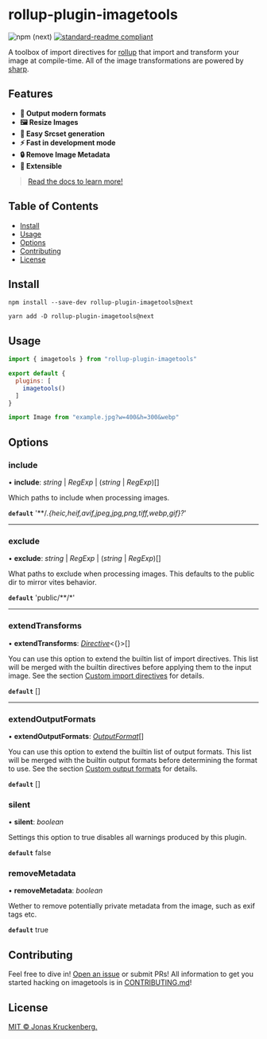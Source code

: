 # rollup-plugin-imagetools

<!-- badges -->
![npm (next)](https://img.shields.io/npm/v/rollup-plugin-imagetools/next)
[![standard-readme compliant](https://img.shields.io/badge/readme%20style-standard-brightgreen.svg?style=flat-square)](https://github.com/RichardLitt/standard-readme)

A toolbox of import directives for [rollup](https://rollupjs.org) that import and transform your image at compile-time.
All of the image transformations are powered by [sharp](https://sharp.pixelplumbing.com).

## Features

- **🚀 Output modern formats**
- **🖼 Resize Images**
- **🔗 Easy Srcset generation**
- **⚡️ Fast in development mode**
- **🔒 Remove Image Metadata**
- **🧩 Extensible**

> [Read the docs to learn more!](../../docs/README.md)

## Table of Contents

- [Install](#install)
- [Usage](#usage)
- [Options](#options)
- [Contributing](#contributing)
- [License](#license)

## Install

```
npm install --save-dev rollup-plugin-imagetools@next
```

```
yarn add -D rollup-plugin-imagetools@next
```

## Usage

```js
import { imagetools } from "rollup-plugin-imagetools"

export default {
  plugins: [
    imagetools()
  ]
}
```

```js
import Image from "example.jpg?w=400&h=300&webp"
```

## Options

### include

• **include**: *string* \| *RegExp* \| (*string* \| *RegExp*)[]

Which paths to include when processing images.

**`default`** '**\/*.{heic,heif,avif,jpeg,jpg,png,tiff,webp,gif}?*'

___

### exclude

• **exclude**: *string* \| *RegExp* \| (*string* \| *RegExp*)[]

What paths to exclude when processing images.
This defaults to the public dir to mirror vites behavior.

**`default`** 'public\/**\/*'

___


### extendTransforms

• **extendTransforms**: [*Directive*](docs/modules/types.md#transformFactory)<{}\>[]

You can use this option to extend the builtin list of import directives.
This list will be merged with the builtin directives before applying them to the input image.
See the section [Custom import directives](#custom-import-directives) for details.

**`default`** []

___

### extendOutputFormats

• **extendOutputFormats**: [*OutputFormat*](docs/modules/types.md#outputformat)[]

You can use this option to extend the builtin list of output formats.
This list will be merged with the builtin output formats before determining the format to use.
See the section [Custom output formats](#custom-output-formats) for details.

**`default`** []

### silent

• **silent**: *boolean*

Settings this option to true disables all warnings produced by this plugin.

**`default`** false

### removeMetadata

• **removeMetadata**: *boolean*

Wether to remove potentially private metadata from the image, such as exif tags etc.

**`default`** true

## Contributing

Feel free to dive in! [Open an issue](https://github.com/JonasKruckenberg/imagetools/issues/new) or submit PRs!
All information to get you started hacking on imagetools is in [CONTRIBUTING.md](../../CONTRIBUTING.md)!

## License
[MIT © Jonas Kruckenberg.](./LICENSE)